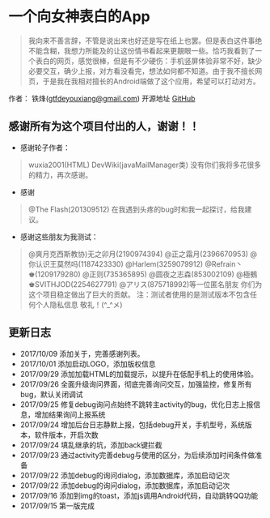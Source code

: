# 一个向女神表白的App
> 我向来不善言辞，不管是说出来也好还是写在纸上也罢。但是表白这件事绝不能含糊，我想力所能及的让这份情书看起来更靚眼一些。恰巧我看到了一个表白的网页，感觉很棒，但是有不少硬伤：手机竖屏体验非常不好，缺少必要交互，确少上报，对方看没看完，想法如何都不知道。由于我不擅长网页，于是我在我相对擅长的Android端做了这个应用，希望可以打动对方。

作者：
铁烽(gtfdeyouxiang@gmail.com)
开源地址 [GitHub](https://www.github.com/gtf35/showLove)

## 感谢所有为这个项目付出的人，谢谢！！

- 感谢轮子作者：
> wuxia2001(HTML)
> DevWiki(javaMailManager类)
> 没有你们我将多花很多的精力，再次感谢。
- 感谢
> @The Flash(201309512)
> 在我遇到头疼的bug时和我一起探讨，给我建议。

- 感谢这些朋友为我测试：
> @爽月克西斯教协)无之卯月(2190974394)
> @正之霜月(2396670953)
> @你认识王莫然吗(1187423330)
> @Harlem(3259079912)
> @Refrain丶♚(1209179280)
> @正则(735365895)
> @圆夜之志森(853002109)
> @極鵺♚SVITHJOD(2254627791)
> @アリス(875718992)等一位匿名朋友
> 你们为这个项目稳定做出了巨大的贡献。
注：测试者使用的是测试版本不包含任何个人隐私信息
敬礼！(^_^メ)


## 更新日志
* 2017/10/09 添加关于，完善感谢列表。
* 2017/10/01 添加启动LOGO，添加版权信息
* 2017/09/29 添加加载HTML的加载提示，以提升在低配手机上的使用体验。
* 2017/09/26 全面升级询问界面，彻底完善询问交互，加强监控，修复所有bug，默认关闭调试
* 2017/09/25 修复debug询问点始终不跳转主activity的bug，优化日志上报信息，增加结果询问上报系统
* 2017/09/24 增加后台日志静默上报，包括debug开关，手机型号，系统版本，软件版本，开启次数
* 2017/09/24 填乱继承的坑，添加back键拦截
* 2017/09/23 通过activity完善debug与使用的区分，为后续添加时间条件做准备
* 2017/09/22 添加debug的询问dialog，添加数据库，添加启动记次
* 2017/09/22 添加debug的询问dialog，添加数据库，添加启动记次
* 2017/09/16 添加到img的toast，添加js调用Android代码，自动跳转QQ功能
* 2017/09/15 第一版完成




